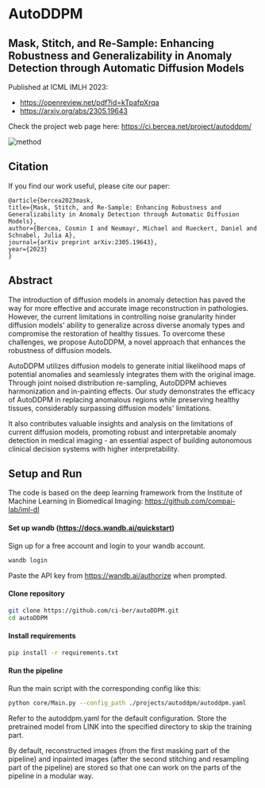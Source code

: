 # AutoDDPM
## Mask, Stitch, and Re-Sample: Enhancing Robustness and Generalizability in Anomaly Detection through Automatic Diffusion Models

Published at ICML IMLH 2023: 
- https://openreview.net/pdf?id=kTpafpXrqa
- https://arxiv.org/abs/2305.19643

Check the project web page here: https://ci.bercea.net/project/autoddpm/

![method](https://github.com/ci-ber/autoDDPM/assets/106509806/54bebddf-d074-4eb9-82f3-3115f8625fc7)

## Citation

If you find our work useful, please cite our paper:
```
@article{bercea2023mask,
title={Mask, Stitch, and Re-Sample: Enhancing Robustness and Generalizability in Anomaly Detection through Automatic Diffusion Models},
author={Bercea, Cosmin I and Neumayr, Michael and Rueckert, Daniel and Schnabel, Julia A},
journal={arXiv preprint arXiv:2305.19643},
year={2023}
}
```

## Abstract

The introduction of diffusion models in anomaly detection has paved the way for more effective and accurate image reconstruction in pathologies. However, the current limitations in controlling noise granularity hinder diffusion models' ability to generalize across diverse anomaly types and compromise the restoration of healthy tissues. To overcome these challenges, we propose AutoDDPM, a novel approach that enhances the robustness of diffusion models. 

AutoDDPM utilizes diffusion models to generate initial likelihood maps of potential anomalies and seamlessly integrates them with the original image. Through joint noised distribution re-sampling, AutoDDPM achieves harmonization and in-painting effects. Our study demonstrates the efficacy of AutoDDPM in replacing anomalous regions while preserving healthy tissues, considerably surpassing diffusion models' limitations. 

It also contributes valuable insights and analysis on the limitations of current diffusion models, promoting robust and interpretable anomaly detection in medical imaging - an essential aspect of building autonomous clinical decision systems with higher interpretability.


## Setup and Run

The code is based on the deep learning framework from the Institute of Machine Learning in Biomedical Imaging: https://github.com/compai-lab/iml-dl

#### Set up wandb (https://docs.wandb.ai/quickstart)

Sign up for a free account and login to your wandb account.
```bash
wandb login
```
Paste the API key from https://wandb.ai/authorize when prompted.

#### Clone repository

```bash
git clone https://github.com/ci-ber/autoDDPM.git
cd autoDDPM
```

#### Install requirements

```bash
pip install -r requirements.txt
```

#### Run the pipeline

Run the main script with the corresponding config like this:

```bash
python core/Main.py --config_path ./projects/autoddpm/autoddpm.yaml
```

Refer to the autoddpm.yaml for the default configuration. Store the pretrained model from LINK into the specified directory to skip the training part.

By default, reconstructed images (from the first masking part of the pipeline) and inpainted images (after the second stitching and resampling part of the pipeline) are stored so that one can work on the parts of the pipeline in a modular way.

